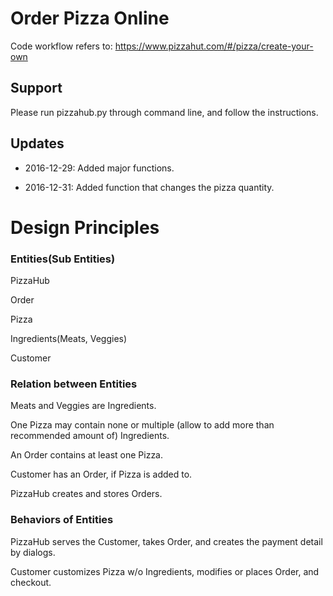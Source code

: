 
# Order Pizza Online

Code workflow refers to: https://www.pizzahut.com/#/pizza/create-your-own 


## Support

Please run pizzahub.py through command line, and follow the instructions.

## Updates

* 2016-12-29: Added major functions.

* 2016-12-31: Added function that changes the pizza quantity. 

# Design Principles

### Entities(Sub Entities)

PizzaHub

Order

Pizza

Ingredients(Meats, Veggies)

Customer

### Relation between Entities

Meats and Veggies are Ingredients.

One Pizza may contain none or multiple (allow to add more than recommended amount of) Ingredients.

An Order contains at least one Pizza.

Customer has an Order, if Pizza is added to.

PizzaHub creates and stores Orders.

### Behaviors of Entities

PizzaHub serves the Customer, takes Order, and creates the payment detail by dialogs.

Customer customizes Pizza w/o Ingredients, modifies or places Order, and checkout.



